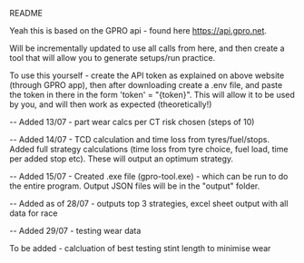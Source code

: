 README

Yeah this is based on the GPRO api - found here https://api.gpro.net.

Will be incrementally updated to use all calls from here, and then create a tool that will allow you to generate setups/run practice.

To use this yourself - create the API token as explained on above website (through GPRO app), then after downloading create a .env file, and paste the token in there in the form 'token' = "{token}". This will allow it to be used by you, and will then work as expected (theoretically!)

-- Added 13/07 - part wear calcs per CT risk chosen (steps of 10)

-- Added 14/07 - TCD calculation and time loss from tyres/fuel/stops. Added full strategy calculations (time loss from tyre choice, fuel load, time per added stop etc). These will output an optimum strategy.

-- Added 15/07 - Created .exe file (gpro-tool.exe) - which can be run to do the entire program. Output JSON files will be in the "output" folder.

-- Added as of 28/07 - outputs top 3 strategies, excel sheet output with all data for race

-- Added 29/07 - testing wear data

To be added - calcluation of best testing stint length to minimise wear
